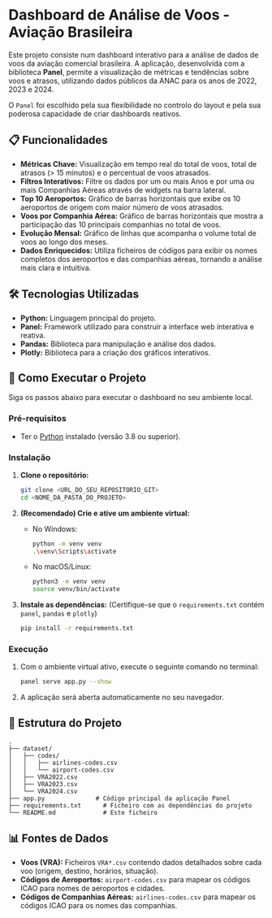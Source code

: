 # Dashboard de Análise de Voos - Aviação Brasileira

Este projeto consiste num dashboard interativo para a análise de dados de voos da aviação comercial brasileira. A aplicação, desenvolvida com a biblioteca **Panel**, permite a visualização de métricas e tendências sobre voos e atrasos, utilizando dados públicos da ANAC para os anos de 2022, 2023 e 2024.

O `Panel` foi escolhido pela sua flexibilidade no controlo do layout e pela sua poderosa capacidade de criar dashboards reativos.

## 📋 Funcionalidades

- **Métricas Chave:** Visualização em tempo real do total de voos, total de atrasos (> 15 minutos) e o percentual de voos atrasados.
- **Filtros Interativos:** Filtre os dados por um ou mais Anos e por uma ou mais Companhias Aéreas através de widgets na barra lateral.
- **Top 10 Aeroportos:** Gráfico de barras horizontais que exibe os 10 aeroportos de origem com maior número de voos atrasados.
- **Voos por Companhia Aérea:** Gráfico de barras horizontais que mostra a participação das 10 principais companhias no total de voos.
- **Evolução Mensal:** Gráfico de linhas que acompanha o volume total de voos ao longo dos meses.
- **Dados Enriquecidos:** Utiliza ficheiros de códigos para exibir os nomes completos dos aeroportos e das companhias aéreas, tornando a análise mais clara e intuitiva.

## 🛠️ Tecnologias Utilizadas

- **Python:** Linguagem principal do projeto.
- **Panel:** Framework utilizado para construir a interface web interativa e reativa.
- **Pandas:** Biblioteca para manipulação e análise dos dados.
- **Plotly:** Biblioteca para a criação dos gráficos interativos.

## 🚀 Como Executar o Projeto

Siga os passos abaixo para executar o dashboard no seu ambiente local.

### Pré-requisitos

- Ter o [Python](https://www.python.org/downloads/) instalado (versão 3.8 ou superior).

### Instalação

1.  **Clone o repositório:**
    ```bash
    git clone <URL_DO_SEU_REPOSITORIO_GIT>
    cd <NOME_DA_PASTA_DO_PROJETO>
    ```

2.  **(Recomendado) Crie e ative um ambiente virtual:**
    - No Windows:
      ```bash
      python -m venv venv
      .\venv\Scripts\activate
      ```
    - No macOS/Linux:
      ```bash
      python3 -m venv venv
      source venv/bin/activate
      ```

3.  **Instale as dependências:**
    (Certifique-se que o `requirements.txt` contém `panel`, `pandas` e `plotly`)
    ```bash
    pip install -r requirements.txt
    ```

### Execução

1.  Com o ambiente virtual ativo, execute o seguinte comando no terminal:
    ```bash
    panel serve app.py --show
    ```

2.  A aplicação será aberta automaticamente no seu navegador.

## 📁 Estrutura do Projeto

```
.
├── dataset/
│   ├── codes/
│   │   ├── airlines-codes.csv
│   │   └── airport-codes.csv
│   ├── VRA2022.csv
│   ├── VRA2023.csv
│   └── VRA2024.csv
├── app.py              # Código principal da aplicação Panel
├── requirements.txt      # Ficheiro com as dependências do projeto
└── README.md             # Este ficheiro
```

## 📊 Fontes de Dados

- **Voos (VRA):** Ficheiros `VRA*.csv` contendo dados detalhados sobre cada voo (origem, destino, horários, situação).
- **Códigos de Aeroportos:** `airport-codes.csv` para mapear os códigos ICAO para nomes de aeroportos e cidades.
- **Códigos de Companhias Aéreas:** `airlines-codes.csv` para mapear os códigos ICAO para os nomes das companhias.
